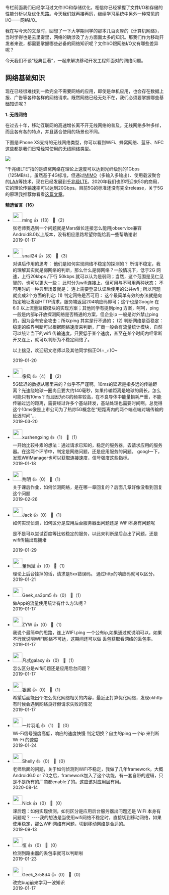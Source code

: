 专栏前面我们已经学习过文件I/O和存储优化，相信你已经掌握了文件I/O和存储的性能分析以及优化思路。今天我们就再接再厉，继续学习系统中另外一种常见的I/O——网络I/O。

我在写今天的文章时，回想了一下大学期间学的那本几百页厚的《计算机网络》，当时学得也是云里雾里，网络的确涉及了方方面面太多的知识。那我们作为移动开发者来说，都需要掌握哪些必备的网络知识呢？文件I/O跟网络I/O又有哪些差异呢？

今天我们不谈“经典巨著”，一起来解决移动开发工程师面对的网络问题。

## 网络基础知识

现在已经很难找到一款完全不需要网络的应用，即使是单机应用，也会存在数据上报、广告等各种各样的网络请求。既然网络已经无处不在，我们必须要掌握哪些基础知识呢？

**1. 无线网络**

在过去十年，移动互联网的高速增长离不开无线网络的普及。无线网络多种多样，而且各有各的特点，并且适合使用的场景也不同。

下图是iPhone XS支持的无线网络类型，你可以看到WiFi、蜂窝网络、蓝牙、NFC这些都是我们日常经常使用的无线网络类型。

![](https://static001.geekbang.org/resource/image/36/87/36fb4b91a718766075c2fae70c08ba87.png?wh=1128%2A372)

“千兆级LTE”指的是蜂窝网络在理论上速度可以达到光纤级别的1Gbps（125MB/s）。虽然基于4G标准，但通过[MIMO](https://zh.wikipedia.org/wiki/MIMO)（多输入多输出）、使用载波聚合的[LAA](https://www.qualcomm.cn/invention/technologies/lte/laa)等技术，现在已经发展到[千兆级LTE](http://rf.eefocus.com/article/id-332405)。2020年我们也即将迎来5G的商用，它的理论传输速率可以达到20Gbps。目前5G的标准还没有完全release，关于5G的原理我推荐你看看[这篇文章](https://mp.weixin.qq.com/s/bPNuEbwZZS9uS5bKmHskTw)。
<div><strong>精选留言（16）</strong></div><ul>
<li><img src="https://static001.geekbang.org/account/avatar/00/14/4a/8a/bc2b9bd8.jpg" width="30px"><span>ming</span> 👍（13） 💬（2）<div>张老师我遇到一个问题就是Mars做长连接怎么能用jobservice兼容Android8.0以上版本，没有相应思路希望你能给我一些帮助谢谢</div>2019-01-17</li><br/><li><img src="https://static001.geekbang.org/account/avatar/00/14/c2/e4/ac47efee.jpg" width="30px"><span>snail24</span> 👍（8） 💬（3）<div>对课后作用的思考： 他们是如何实现网络不稳定的探测的？ 
所谓不稳定，我的理解其实就是弱网络的判断，那么什么是弱网络？一般情况下，低于2G 网速，上行20kbps &#47;下行 50kbps 就可以认为是弱网；当然，这个范围是见仁见智的，也可以更大一些；
此时分为wifi连接上，但可用与不可用两种状态；
不可用时的一种典型场景就是： 连上需要登录认证后使用的公共wfi ; 
所以问题就变成2个方面的判定: 
(1) 判定网络是否可用： 
这个最简单有效的办法就是向指定地址发起HTTP请求，服务端返回204响应码即可；这个也是Google 在 6.0 以上流量监控模块的实现方案；其他同学有提到ping 方案，呵呵，ping 一般是内部ip开放探测网络是否畅通的方案，但企业ip 一般是对外禁止ping的，因为会有安全攻击；所以ping 其实是行不通的；
(2) 判断网络是否稳定： 
稳定的临界判断可以根据网络速度来判断，厂商一般会有流量统计模块，自然可以统计当下的wifi 传输速度，只要低于某个速度，甚至在某个时间内经常断开又连上，就可以判断为不稳定网络了。

以上拙见，欢迎绍文老师以及其他同学指正O(∩_∩)O~
</div>2019-01-20</li><br/><li><img src="" width="30px"><span>像风</span> 👍（4） 💬（2）<div>5G延迟的数据从哪里来的？似乎不严谨啊。10ms的延迟是指多远的传输距离？光速绕地球一圈尚且要大约140毫秒，如果传输距离是地球的周长，怎么可能只有10ms？而且因为5G的频率较高，在不良导体中能量损耗严重，不能传输过远的距离，需要经过许多个基站转发，基站处理也需要时间啊。总觉得这个10ms像是上市公司为了热炒5G概念在“短距离内的两个端点端对端传输的延迟时间”...</div>2019-03-20</li><br/><li><img src="" width="30px"><span>xushengxing</span> 👍（1） 💬（1）<div>一开始比较朴素的想法：通过请求已知的，稳定的服务器，去请求应用的服务器。在这两个环节中，判定是网络问题，还是应用服务的问题。
googl一下，发现WifiManager也可以获取连接速度，信号强度这些指标。</div>2019-01-18</li><br/><li><img src="https://static001.geekbang.org/account/avatar/00/14/4c/9a/a78bde86.jpg" width="30px"><span>荆明</span> 👍（0） 💬（1）<div>关于课后作业，如何侦测网络，是在哪一章回复的？后面几章好像没看到回复这个问题</div>2019-02-26</li><br/><li><img src="https://static001.geekbang.org/account/avatar/00/11/51/8e/4701b132.jpg" width="30px"><span>Jack</span> 👍（0） 💬（1）<div>如何实现侦测，如何区分是应用后台服务器出问题还是 WiFi本身有问题呢

是不是可以尝试百度等比较稳定的服务，以此来判断是后台出了问题，还是wifi传输出现拥堵</div>2019-01-29</li><br/><li><img src="https://static001.geekbang.org/account/avatar/00/12/3e/19/873abe8a.jpg" width="30px"><span>董尚斌</span> 👍（0） 💬（1）<div>理论上后台挂掉的话，请求是5xx错误码。
通过http的响应码就可以区分。</div>2019-01-21</li><br/><li><img src="http://thirdwx.qlogo.cn/mmopen/vi_32/DYAIOgq83eoWicVeQYJ5B3hK2A51QO2hQUTpjkxhzYfjMD7ibk3YALgNypho185ZDrSItVNORQV2PU8qxD5IJONQ/132" width="30px"><span>Geek_sa3pm5</span> 👍（0） 💬（1）<div>做App的流量使用统计有什么方法呢？</div>2019-01-17</li><br/><li><img src="https://static001.geekbang.org/account/avatar/00/11/39/90/434eb943.jpg" width="30px"><span>ZYW</span> 👍（0） 💬（1）<div>我说个最简单的思路，连上WIFI.ping 一个公有ip,如果通过就说明可以，如果不行就说明WIFI网络不可达，这期间还可以做 丢包获取看网络的丢包率。</div>2019-01-17</li><br/><li><img src="https://static001.geekbang.org/account/avatar/00/12/0b/b7/3bb5e82f.jpg" width="30px"><span>凡式galaxy</span> 👍（0） 💬（1）<div>怎么区分是wifi问题还是应用后台问题？</div>2019-01-17</li><br/><li><img src="https://static001.geekbang.org/account/avatar/00/14/54/03/a3a1889e.jpg" width="30px"><span>银酱</span> 👍（0） 💬（1）<div>希望后面能出个怎么优化网络相关的内容，最近正打算优化网络，发现okhttp有时候会遇到网络良好但请求失败的情况</div>2019-01-17</li><br/><li><img src="http://thirdwx.qlogo.cn/mmopen/vi_32/Q0j4TwGTfTISkR0XDibLuwwl6PibTpQmDrnV7feN1YibqvrnpCE8fVk5cPPuUUxqvW4IZicrmTKXueTW6LpSNrxt4w/132" width="30px"><span>一片羽毛</span> 👍（1） 💬（0）<div>Wi-Fi信号强度高低，响应的速度快慢 判定切换？自主的ping 一个ip 来判断Wi-Fi 的速度</div>2019-01-24</li><br/><li><img src="https://static001.geekbang.org/account/avatar/00/1d/ec/ae/b4a4ddf4.jpg" width="30px"><span>Shelly</span> 👍（0） 💬（0）<div>老师后面的问题，关于如何侦测到WiFi不稳定，我做了几年framework，大概Android6.0 or 7.0之后，framework加入了这个功能，有一套自带的逻辑，只是不是所有的厂商都enable了的。这应该对应用层有用。</div>2020-08-14</li><br/><li><img src="https://static001.geekbang.org/account/avatar/00/16/8b/3f/094cf966.jpg" width="30px"><span>Nick</span> 👍（0） 💬（0）<div>课后题：如何实现侦测，如何区分是应用后台服务器出问题还是 WiFi 本身有问题呢？
----我的想法是当使用wifi网络不稳定时，直接切到移动网络，如果使用稳定，那么WiFi网络有问题，切到移动网络是合适的。</div>2019-09-13</li><br/><li><img src="https://static001.geekbang.org/account/avatar/00/11/56/25/ba0e44af.jpg" width="30px"><span>恒</span> 👍（0） 💬（0）<div>检测到路由器的丢包率就可以判断啦</div>2019-01-23</li><br/><li><img src="https://thirdwx.qlogo.cn/mmopen/vi_32/Q0j4TwGTfTLobEjahgqrVyY6Gdo03rfwLr083dfcSSiaLzeD1AQMYzLKpLq44HqOpVZgycNVBp1zoHibPAydyO4g/132" width="30px"><span>Geek_3r58d4</span> 👍（0） 💬（0）<div>改完bug前来学习一波知识</div>2019-01-17</li><br/>
</ul>